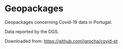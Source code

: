 # Geopackages
 
 Geopackages concerning Covid-19 data in Portugal. 
 
 Data reported by the DGS.

 Downloaded from: https://github.com/jgrocha/covid-pt
